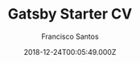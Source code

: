 ---
title: Gatsby Starter CV
github: https://github.com/santosfrancisco/gatsby-starter-cv
demo: https://santosfrancisco.github.io/gatsby-starter-cv/
author: Francisco Santos
ssg:
  - Gatsby
cms:
  - Markdown
date: 2018-12-24T00:05:49.000Z
description: >-
  A simple starter to get up and developing your digital curriculum with
  GatsbyJS
draft: false
publish_date: '2018-12-24T00:05:49Z'
update_date: '2021-02-23T23:28:22Z'
github_star: 115
github_fork: 48
---